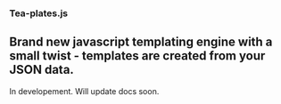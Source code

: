 ### Tea-plates.js
## Brand new javascript templating engine with a small twist - templates are created from your JSON data.

In developement. Will update docs soon.
